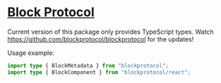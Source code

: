 # [Block Protocol](https://blockprotocol.org)

Current version of this package only provides TypeScript types.
Watch https://github.com/blockprotocol/blockprotocol for the updates!

Usage example:

```ts
import type { BlockMetadata } from "blockprotocol";
import type { BlockComponent } from "blockprotocol/react";
```
